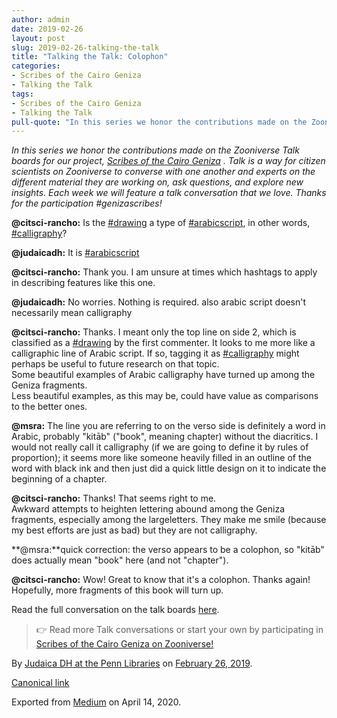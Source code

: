 ```yaml
---
author: admin
date: 2019-02-26
layout: post
slug: 2019-02-26-talking-the-talk
title: "Talking the Talk: Colophon"
categories:
- Scribes of the Cairo Geniza
- Talking the Talk
tags:
- Scribes of the Cairo Geniza
- Talking the Talk
pull-quote: "In this series we honor the contributions made on the Zooniverse Talk boards for our project, Scribes of the Cairo Geniza. Talk is a way..."
---
```


_In this series we honor the contributions made on the Zooniverse Talk boards for our project,_ [_Scribes of the Cairo Geniza_](https://www.zooniverse.org/projects/judaicadh/scribes-of-the-cairo-geniza) _. Talk is a way for citizen scientists on Zooniverse to converse with one another and experts on the different material they are working on, ask questions, and explore new insights. Each week we will feature a talk conversation that we love. Thanks for the participation #genizascribes!_

**@citsci-rancho:** Is the [#drawing](https://www.zooniverse.org/projects/judaicadh/scribes-of-the-cairo-geniza/talk/tags/drawing) a type of [#arabicscript](https://www.zooniverse.org/projects/judaicadh/scribes-of-the-cairo-geniza/talk/tags/arabicscript), in other words, [#calligraphy](https://www.zooniverse.org/projects/judaicadh/scribes-of-the-cairo-geniza/talk/tags/calligraphy)?

**@judaicadh:** It is [#arabicscript](https://www.zooniverse.org/projects/judaicadh/scribes-of-the-cairo-geniza/talk/tags/arabicscript)

**@citsci-rancho:** Thank you. I am unsure at times which hashtags to apply in describing features like this one.

**@judaicadh:** No worries. Nothing is required. also arabic script doesn't necessarily mean calligraphy

**@citsci-rancho:** Thanks. I meant only the top line on side 2, which is classified as a [#drawing](https://www.zooniverse.org/projects/judaicadh/scribes-of-the-cairo-geniza/talk/tags/drawing) by the first commenter. It looks to me more like a calligraphic line of Arabic script. If so, tagging it as [#calligraphy](https://www.zooniverse.org/projects/judaicadh/scribes-of-the-cairo-geniza/talk/tags/calligraphy) might perhaps be useful to future research on that topic.<br>
Some beautiful examples of Arabic calligraphy have turned up among the Geniza fragments.<br>
Less beautiful examples, as this may be, could have value as comparisons to the better ones.

**@msra:** The line you are referring to on the verso side is definitely a word in Arabic, probably "kitāb" ("book", meaning chapter) without the diacritics. I would not really call it calligraphy (if we are going to define it by rules of proportion); it seems more like someone heavily filled in an outline of the word with black ink and then just did a quick little design on it to indicate the beginning of a chapter.

**@citsci-rancho:** Thanks! That seems right to me.<br>
Awkward attempts to heighten lettering abound among the Geniza fragments, especially among the largeletters. They make me smile (because my best efforts are just as bad) but they are not calligraphy.

**@msra:**quick correction: the verso appears to be a colophon, so "kitāb" does actually mean "book" here (and not "chapter").

**@citsci-rancho:** Wow! Great to know that it's a colophon. Thanks again!<br>
Hopefully, more fragments of this book will turn up.

Read the full conversation on the talk boards [here](https://www.zooniverse.org/projects/judaicadh/scribes-of-the-cairo-geniza/talk/1029/544868).

> 👉 Read more Talk conversations or start your own by participating in [Scribes of the Cairo Geniza on Zooniverse!](https://www.zooniverse.org/projects/judaicadh/scribes-of-the-cairo-geniza)

By [Judaica DH at the Penn Libraries](https://medium.com/@judaicadh) on [<time>February 26, 2019</time>](https://medium.com/p/8f448fc47e).

[Canonical link](https://medium.com/@judaicadh/talking-the-talk-colophon-8f448fc47e)

Exported from [Medium](https://medium.com) on April 14, 2020.
